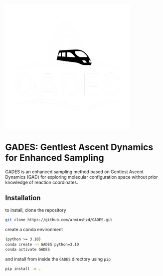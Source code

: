 ![GADES](imgs/GADES_logo_b.png)

# GADES: Gentlest Ascent Dynamics for Enhanced Sampling

GADES is an enhanced sampling method based on Gentlest Ascent Dynamics (GAD) for exploring molecular configuration space without prior knowledge of reaction coordinates.

## Installation

to install, clone the repository

``` bash
git clone https://github.com/arminshzd/GADES.git
```

create a conda environment

```bash
(python >= 3.10)
conda create -n GADES python=3.10 
conda activate GADES
```

and install from inside the `GADES` directory using `pip`

``` bash
pip install -e .
```
